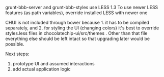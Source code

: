 grunt-bbb-server and grunt-bbb-styles use LESS 1.3
To use newer LESS features (as path variables), override installed LESS with newer one

CHUI is not included through bower because 1. it has to be compiled separately, and 2. for styling the UI (changing colors) it's best to override styles.less files in chocolatechip-ui/src/themes . Other than that file everything else should be left intact so that upgrading later would be possible.

Next steps:

1. prototype UI and assumed interactions
2. add actual application logic
